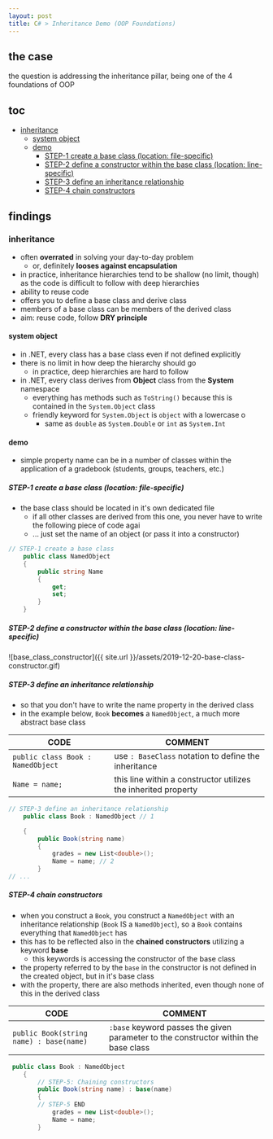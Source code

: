 ```yaml
---
layout: post
title: C# > Inheritance Demo (OOP Foundations)
---
```

## the case	
the question is addressing the inheritance pillar, being one of the 4 foundations of OOP

## toc
<!-- TOC -->

- [inheritance](#inheritance)
    - [system object](#system-object)
    - [demo](#demo)
        - [STEP-1 create a base class (location: file-specific)](#step-1-create-a-base-class-location-file-specific)
        - [STEP-2 define a constructor within the base class (location: line-specific)](#step-2-define-a-constructor-within-the-base-class-location-line-specific)
        - [STEP-3 define an inheritance relationship](#step-3-define-an-inheritance-relationship)
        - [STEP-4 chain constructors](#step-4-chain-constructors)

<!-- /TOC -->

## findings

### inheritance
* often **overrated** in solving your day-to-day problem
    * or, definitely **looses against encapsulation**
* in practice, inheritance hierarchies tend to be shallow (no limit, though) as the code is difficult to follow with deep hierarchies
* ability to reuse code
* offers you to define a base class and derive class
* members of a base class can be members of the derived class
* aim: reuse code, follow **DRY principle** 

#### system object
* in .NET, every class has a base class even if not defined explicitly 
* there is no limit in how deep the hierarchy should go
    * in practice, deep hierarchies are hard to follow
* in .NET, every class derives from **Object** class from the **System** namespace 
    * everything has methods such as `ToString()` because this is contained in the `System.Object` class
    * friendly keyword for `System.Object` is `object` with a lowercase o
        * same as `double` as `System.Double` or `int` as `System.Int` 

#### demo 
* simple property name can be in a number of classes within the application of a gradebook (students, groups, teachers, etc.)

##### STEP-1 create a base class (location: file-specific)
* the base class should be located in it's own dedicated file
    * if all other classes are derived from this one, you never have to write the following piece of code agai
    * ... just set the name of an object (or pass it into a constructor)
    
```c#
// STEP-1 create a base class
    public class NamedObject
    {
        public string Name
        {
            get;
            set;
        }
    }
```

##### STEP-2 define a constructor within the base class (location: line-specific)

![base_class_constructor]({{ site.url }}/assets/2019-12-20-base-class-constructor.gif)

##### STEP-3 define an inheritance relationship
* so that you don't have to write the name property in the derived class
* in the example below, `Book` **becomes** a `NamedObject`, a much more abstract base class

CODE                              | COMMENT
----------------------------------|---------------------------------------------------------------
`public class Book : NamedObject` | use `: BaseClass` notation to define the inheritance
`Name = name;`                    | this line within a constructor utilizes the inherited property

```c#
// STEP-3 define an inheritance relationship
    public class Book : NamedObject // 1

    {
        public Book(string name)
        {
            grades = new List<double>();
            Name = name; // 2 
        }
// ...
```

##### STEP-4 chain constructors
* when you construct a `Book`, you construct a `NamedObject` with an inheritance relationship (`Book` IS a `NamedObject`), so a `Book` contains everything that `NamedObject` has
* this has to be reflected also in the **chained constructors** utilizing a keyword **base**
    * this keywords is accessing the constructor of the base class 
* the property referred to by the `base` in the constructor is not defined in the created object, but in it's base class
* with the property, there are also methods inherited, even though none of this in the derived class 

CODE                                    | COMMENT
----------------------------------------|------------------------------------------------------------------------------------
`public Book(string name) : base(name)` | `:base` keyword passes the given parameter to the constructor within the base class

```c#
 public class Book : NamedObject
    { 
        // STEP-5: Chaining constructors
        public Book(string name) : base(name)  
        {
        // STEP-5 END
            grades = new List<double>();
            Name = name;
        }
```